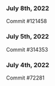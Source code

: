 ### July 8th, 2022

Commit #121458

### July 5th, 2022

Commit #314353


### July 4th, 2022

Commit #72281
